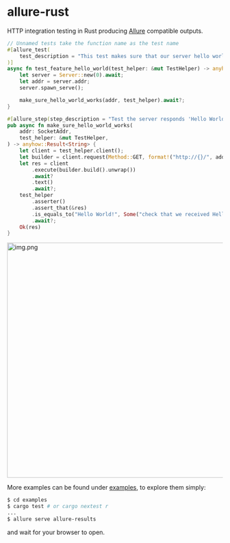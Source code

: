 # allure-rust

HTTP integration testing in Rust producing [Allure](https://docs.qameta.io/allure/) compatible outputs.

```rust
// Unnamed tests take the function name as the test name
#[allure_test(
    test_description = "This test makes sure that our server hello worlds in proper manner."
)]
async fn test_feature_hello_world(test_helper: &mut TestHelper) -> anyhow::Result<()> {
    let server = Server::new(0).await;
    let addr = server.addr;
    server.spawn_serve();

    make_sure_hello_world_works(addr, test_helper).await?;
}

#[allure_step(step_description = "Test the server responds 'Hello World!'.")]
pub async fn make_sure_hello_world_works(
    addr: SocketAddr,
    test_helper: &mut TestHelper,
) -> anyhow::Result<String> {
    let client = test_helper.client();
    let builder = client.request(Method::GET, format!("http://{}/", addr));
    let res = client
        .execute(builder.build().unwrap())
        .await?
        .text()
        .await?;
    test_helper
        .asserter()
        .assert_that(&res)
        .is_equals_to("Hello World!", Some("check that we received Hello World!"))
        .await?;
    Ok(res)
}
```

<p>
<img alt="img.png" height="550" src="img.png" width="855"/>
</p>

More examples can be found under [examples](./examples), to explore them simply:

```bash
$ cd examples
$ cargo test # or cargo nextest r
...
$ allure serve allure-results
```

and wait for your browser to open.

